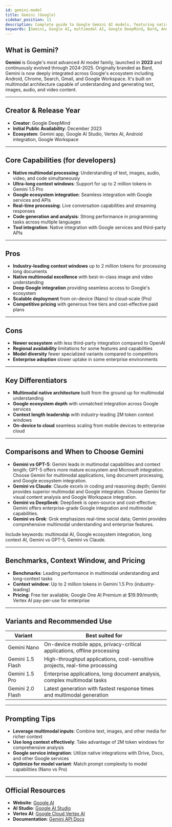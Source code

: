 ```yaml
---
id: gemini-model
title: Gemini (Google)
sidebar_position: 11
description: Complete guide to Google Gemini AI models, featuring native multimodal capabilities, long context windows, and deep Google ecosystem integration
keywords: [Gemini, Google AI, multimodal AI, Google DeepMind, Bard, Android AI, long context, Google Workspace, image analysis, video understanding]
---
```


## What is Gemini?

**Gemini** is Google's most advanced AI model family, launched in **2023** and continuously evolved through 2024-2025. Originally branded as Bard, Gemini is now deeply integrated across Google's ecosystem including Android, Chrome, Search, Gmail, and Google Workspace. It's built on multimodal architecture capable of understanding and generating text, images, audio, and video content.

---

## Creator & Release Year

- **Creator**: Google DeepMind  
- **Initial Public Availability**: December 2023  
- **Ecosystem**: Gemini app, Google AI Studio, Vertex AI, Android integration, Google Workspace

---

## Core Capabilities (for developers)

- **Native multimodal processing**: Understanding of text, images, audio, video, and code simultaneously  
- **Ultra-long context windows**: Support for up to 2 million tokens in Gemini 1.5 Pro  
- **Google ecosystem integration**: Seamless integration with Google services and APIs  
- **Real-time processing**: Live conversation capabilities and streaming responses  
- **Code generation and analysis**: Strong performance in programming tasks across multiple languages  
- **Tool integration**: Native integration with Google services and third-party APIs

---

## Pros

- **Industry-leading context windows** up to 2 million tokens for processing long documents  
- **Native multimodal excellence** with best-in-class image and video understanding  
- **Deep Google integration** providing seamless access to Google's ecosystem  
- **Scalable deployment** from on-device (Nano) to cloud-scale (Pro)  
- **Competitive pricing** with generous free tiers and cost-effective paid plans

---

## Cons

- **Newer ecosystem** with less third-party integration compared to OpenAI  
- **Regional availability** limitations for some features and capabilities  
- **Model diversity** fewer specialized variants compared to competitors  
- **Enterprise adoption** slower uptake in some enterprise environments

---

## Key Differentiators

- **Multimodal native architecture** built from the ground up for multimodal understanding  
- **Google ecosystem depth** with unmatched integration across Google services  
- **Context length leadership** with industry-leading 2M token context windows  
- **On-device to cloud** seamless scaling from mobile devices to enterprise cloud

---

## Comparisons and When to Choose Gemini

- **Gemini vs GPT-5**: Gemini leads in multimodal capabilities and context length; GPT-5 offers more mature ecosystem and Microsoft integration. Choose Gemini for multimodal applications, long document processing, and Google ecosystem integration.  
- **Gemini vs Claude**: Claude excels in coding and reasoning depth; Gemini provides superior multimodal and Google integration. Choose Gemini for visual content analysis and Google Workspace integration.  
- **Gemini vs DeepSeek**: DeepSeek is open-source and cost-effective; Gemini offers enterprise-grade Google integration and multimodal capabilities.  
- **Gemini vs Grok**: Grok emphasizes real-time social data; Gemini provides comprehensive multimodal understanding and enterprise features.

Include keywords: multimodal AI, Google ecosystem integration, long context AI, Gemini vs GPT-5, Gemini vs Claude.

---

## Benchmarks, Context Window, and Pricing

- **Benchmarks**: Leading performance in multimodal understanding and long-context tasks  
- **Context window**: Up to 2 million tokens in Gemini 1.5 Pro (industry-leading)  
- **Pricing**: Free tier available; Google One AI Premium at $19.99/month; Vertex AI pay-per-use for enterprise

---

## Variants and Recommended Use

| Variant | Best suited for |
|---|---|
| Gemini Nano | On-device mobile apps, privacy-critical applications, offline processing |
| Gemini 1.5 Flash | High-throughput applications, cost-sensitive projects, real-time processing |
| Gemini 1.5 Pro | Enterprise applications, long document analysis, complex multimodal tasks |
| Gemini 2.0 Flash | Latest generation with fastest response times and multimodal generation |

---

## Prompting Tips

- **Leverage multimodal inputs**: Combine text, images, and other media for richer context  
- **Use long context effectively**: Take advantage of 2M token windows for comprehensive analysis  
- **Google service integration**: Utilize native integrations with Drive, Docs, and other Google services  
- **Optimize for model variant**: Match prompt complexity to model capabilities (Nano vs Pro)

---

## Official Resources

- **Website**: [Google AI](https://ai.google.dev)  
- **AI Studio**: [Google AI Studio](https://aistudio.google.com)  
- **Vertex AI**: [Google Cloud Vertex AI](https://cloud.google.com/vertex-ai)  
- **Documentation**: [Gemini API Docs](https://ai.google.dev/gemini-api/docs)